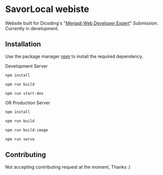 # SavorLocal webiste

Website built for Dicoding's "[Menjadi Web Developer Expert](https://www.dicoding.com/academies/219)" Submission. Currently in development.

## Installation

Use the package manager [npm](https://www.npmjs.com/package/npm) to install the required dependency.

Development Server
```bash
npm install

npm run build

npm run start-dev
```
OR
Production Server
```bash
npm install

npm run build

npm run build-image

npm run serve
```

## Contributing

Not accepting contributing request at the moment, Thanks :)
